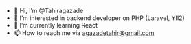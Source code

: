 - 👋 Hi, I’m @Tahiragazade
- 👀 I’m interested in backend developer on PHP (Laravel, YII2)
- 🌱 I’m currently learning React
- 📫 How to reach me via agazadetahir@gmail.com

<!---
Tahiragazade/Tahiragazade is a ✨ special ✨ repository because its `README.md` (this file) appears on your GitHub profile.
You can click the Preview link to take a look at your changes.
--->
